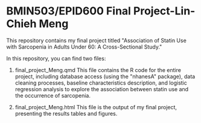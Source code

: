 # BMIN503/EPID600 Final Project-Lin-Chieh Meng

This repository contains my final project titled "Association of Statin Use with Sarcopenia in Adults Under 60: A Cross-Sectional Study."

In this repository, you can find two files:

1. final_project_Meng.qmd
This file contains the R code for the entire project, including database access (using the "nhanesA" package), data cleaning processes, baseline characteristics description, and logistic regression analysis to explore the association between statin use and the occurrence of sarcopenia.

2. final_project_Meng.html
This file is the output of my final project, presenting the results tables and figures.

